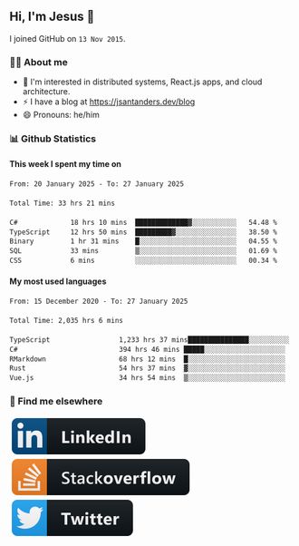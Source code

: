 ## Hi, I'm Jesus 👋

I joined GitHub on `13 Nov 2015`.

<!-- Talking about you -->

### 👨‍💻 About me

- 👦 I'm interested in distributed systems, React.js apps, and cloud architecture.
- ⚡️ I have a blog at <https://jsantanders.dev/blog>
- 😄 Pronouns: he/him

### 📊 Github Statistics

#### This week I spent my time on

<!--START_SECTION:weekly-->

```txt
From: 20 January 2025 - To: 27 January 2025

Total Time: 33 hrs 21 mins

C#             18 hrs 10 mins  █████████████▓░░░░░░░░░░░   54.48 %
TypeScript     12 hrs 50 mins  █████████▓░░░░░░░░░░░░░░░   38.50 %
Binary         1 hr 31 mins    █░░░░░░░░░░░░░░░░░░░░░░░░   04.55 %
SQL            33 mins         ▒░░░░░░░░░░░░░░░░░░░░░░░░   01.69 %
CSS            6 mins          ░░░░░░░░░░░░░░░░░░░░░░░░░   00.34 %
```

<!--END_SECTION:weekly-->

#### My most used languages

<!--START_SECTION:alltime-->

```txt
From: 15 December 2020 - To: 27 January 2025

Total Time: 2,035 hrs 6 mins

TypeScript                 1,233 hrs 37 mins███████████████░░░░░░░░░░   60.62 %
C#                         394 hrs 46 mins █████░░░░░░░░░░░░░░░░░░░░   19.40 %
RMarkdown                  68 hrs 12 mins  █░░░░░░░░░░░░░░░░░░░░░░░░   03.35 %
Rust                       54 hrs 37 mins  ▓░░░░░░░░░░░░░░░░░░░░░░░░   02.68 %
Vue.js                     34 hrs 54 mins  ▒░░░░░░░░░░░░░░░░░░░░░░░░   01.72 %
```

<!--END_SECTION:alltime-->

### 📢 Find me elsewhere

<p>
  <a target="_blank" href="https://linkedin.com/in/jsantanders">
    <img src="https://github.com/jsantanders/jsantanders/blob/master/img/linkedin.svg" alt="LinkedIn" style="vertical-align:top; margin:4px">
  </a>
  
  <a target="_blank" href="https://stackoverflow.com/users/7318331/jesus-santander">
    <img src="https://github.com/jsantanders/jsantanders/blob/master/img/stackoverflow.svg" alt="StackOverflow" style="vertical-align:top; margin:4px">
  </a>
  
  <a target="_blank" href="http://twitter.com/jsantanders">
    <img src="https://github.com/jsantanders/jsantanders/blob/master/img/twitter.svg" alt="Twitter" style="vertical-align:top; margin:4px">
  </a>
</p>
